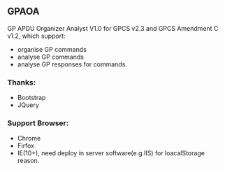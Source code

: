 ## GPAOA
GP APDU Organizer Analyst V1.0 for GPCS v2.3 and GPCS Amendment C v1.2, which support:
* organise GP commands
* analyse GP commands 
* analyse GP responses for commands.

### Thanks:   
* Bootstrap   
* JQuery

### Support Browser:    
* Chrome   
* Firfox      
* IE(10+), need deploy in server software(e.g.IIS) for loacalStorage reason.